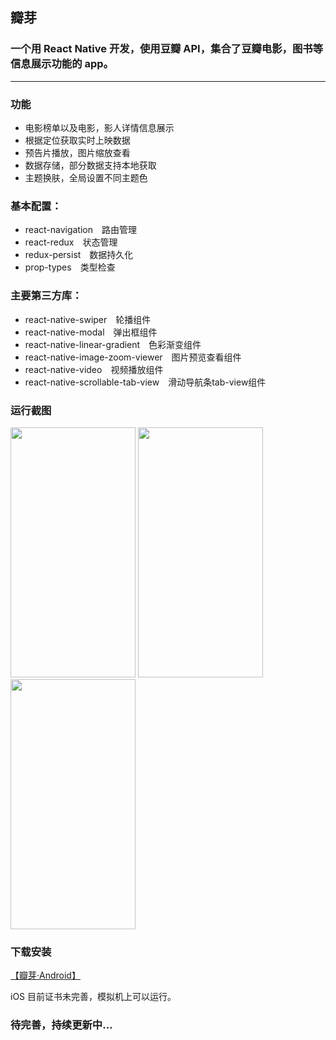 ## 瓣芽

### 一个用 React Native 开发，使用豆瓣 API，集合了豆瓣电影，图书等信息展示功能的 app。
 
<hr>

### 功能

 - 电影榜单以及电影，影人详情信息展示
 - 根据定位获取实时上映数据
 - 预告片播放，图片缩放查看
 - 数据存储，部分数据支持本地获取
 - 主题换肤，全局设置不同主题色


### 基本配置：

 - react-navigation　路由管理
 - react-redux　状态管理
 - redux-persist　数据持久化
 - prop-types　类型检查

 
### 主要第三方库：

 - react-native-swiper　轮播组件
 - react-native-modal　弹出框组件
 - react-native-linear-gradient　色彩渐变组件
 - react-native-image-zoom-viewer　图片预览查看组件
 - react-native-video　视频播放组件
 - react-native-scrollable-tab-view　滑动导航条tab-view组件

### 运行截图

<image src='https://ae01.alicdn.com/kf/Ha7b4695b9dbe4953a9fff6338d0a9432y.jpg' height='400' width='200'>   <image src='https://ae01.alicdn.com/kf/H3d6ebef9b5ef4194b3d53e97e46324f0h.jpg' height='400' width='200'>   <image src='https://ae01.alicdn.com/kf/H18d94afc82ae473c84f6b0dc03886eb4E.jpg' height='400' width='200'>

### 下载安装

[【瓣芽·Android】](https://fir.im/1aju)

iOS 目前证书未完善，模拟机上可以运行。

### 待完善，持续更新中...

